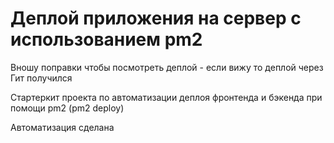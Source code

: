 # Деплой приложения на сервер с использованием pm2

Вношу поправки чтобы посмотреть деплой - если вижу то деплой через Гит получился

Стартеркит проекта по автоматизации деплоя фронтенда и бэкенда при помощи pm2 (pm2 deploy)

Автоматизация сделана
